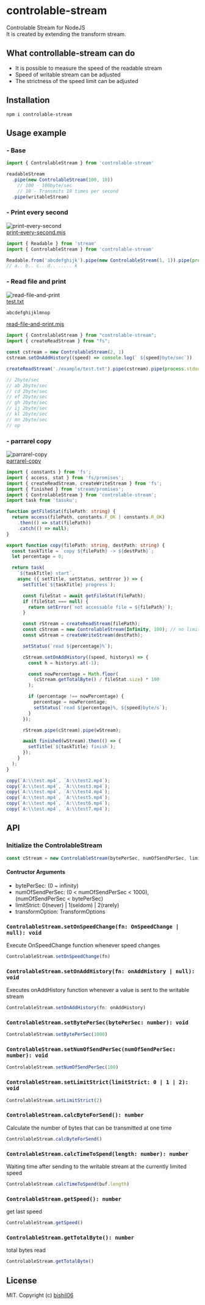 # controlable-stream

Controlable Stream for NodeJS  
It is created by extending the transform stream.

## What controllable-stream can do

- It is possible to measure the speed of the readable stream
- Speed of writable stream can be adjusted
- The strictness of the speed limit can be adjusted

## Installation

```shell
npm i controlable-stream
```

## Usage example

### - Base

```js
import { ControlableStream } from 'controlable-stream'

readableStream
  .pipe(new ControlableStream(100, 10)) 
    // 100 - 100byte/sec
    // 10 - Transmits 10 times per second
  .pipe(writableStream)
```

### - Print every second

![print-every-second](print-every-second.gif)  
[print-every-second.mjs](example/print-every-secend.mjs)

```js
import { Readable } from 'stream'
import { ControlableStream } from 'controlable-stream'

Readable.from('abcdefghijk').pipe(new ControlableStream(1, 1)).pipe(process.stdout)
// a.. b.. c.. d.. ..... k
```

### - Read file and print

![read-file-and-print](read-file-and-print.gif)  
[test.txt](example.test.txt)

```txt
abcdefghijklmnop
```

[read-file-and-print.mjs](example/read-file-and-print.mjs)

```js
import { ControlableStream } from "controlable-stream";
import { createReadStream } from "fs";

const cstream = new ControlableStream(2, 1)
cstream.setOnAddHistory((speed) => console.log(` ${speed}byte/sec`))

createReadStream('./example/test.txt').pipe(cstream).pipe(process.stdout)

// 2byte/sec
// ab 2byte/sec
// cd 2byte/sec
// ef 2byte/sec
// gh 2byte/sec
// ij 2byte/sec
// kl 2byte/sec
// mn 2byte/sec
// op
```

### - parrarel copy

![parrarel-copy](parrarel-copy.gif)  
[parrarel-copy](example/parrarel-copy.ts)

```ts
import { constants } from 'fs';
import { access, stat } from 'fs/promises';
import { createReadStream, createWriteStream } from 'fs';
import { finished } from 'stream/promises';
import { ControlableStream } from 'controlable-stream';
import task from 'tasuku';

function getFileStat(filePath: string) {
  return access(filePath, constants.F_OK | constants.R_OK)
    .then(() => stat(filePath))
    .catch(() => null);
}

export function copy(filePath: string, destPath: string) {
  const taskTitle = `copy ${filePath} -> ${destPath}`;
  let percentage = 0;

  return task(
    `${taskTitle} start`,
    async ({ setTitle, setStatus, setError }) => {
      setTitle(`${taskTitle} progress`);

      const fileStat = await getFileStat(filePath);
      if (fileStat === null) {
        return setError(`not accessable file = ${filePath}`);
      }

      const rStream = createReadStream(filePath);
      const cStream = new ControlableStream(Infinity, 100); // no limit
      const wStream = createWriteStream(destPath);

      setStatus(`read ${percentage}%`);

      cStream.setOnAddHistory((speed, historys) => {
        const h = historys.at(-1);

        const nowPercentage = Math.floor(
          (cStream.getTotalByte() / fileStat.size) * 100
        );

        if (percentage !== nowPercentage) {
          percentage = nowPercentage;
          setStatus(`read ${percentage}%, ${speed}byte/s`);
        }
      });

      rStream.pipe(cStream).pipe(wStream);

      await finished(wStream).then(() => {
        setTitle(`${taskTitle} finish`);
      });
    }
  );
}

copy(`A:\\test.mp4`, `A:\\test2.mp4`);
copy(`A:\\test.mp4`, `A:\\test3.mp4`);
copy(`A:\\test.mp4`, `A:\\test4.mp4`);
copy(`A:\\test.mp4`, `A:\\test5.mp4`);
copy(`A:\\test.mp4`, `A:\\test6.mp4`);
copy(`A:\\test.mp4`, `A:\\test7.mp4`);
```

## API

### Initialize the ControlableStream

```js
const cStream = new ControlableStream(bytePerSec, numOfSendPerSec, limitStrict, transformOption)`
```

#### Contructor Arguments

- bytePerSec: (0 ~ infinity)
- numOfSendPerSec: (0 < numOfSendPerSec < 1000), (numOfSendPerSec < bytePerSec)
- limitStrict: 0(never) | 1(seldom) | 2(rarely)
- transformOption: TransformOptions

### `ControlableStream.setOnSpeedChange(fn: OnSpeedChange | null): void`

Execute OnSpeedChange function whenever speed changes

```js
ControlableStream.setOnSpeedChange(fn)
```

### `ControlableStream.setOnAddHistory(fn: onAddHistory | null): void`

Executes onAddHistory function whenever a value is sent to the writable stream

```js
ControlableStream.setOnAddHistory(fn: onAddHistory)
```

### `ControlableStream.setBytePerSec(bytePerSec: number): void`

```js
ControlableStream.setBytePerSec(1000)
```

### `ControlableStream.setNumOfSendPerSec(numOfSendPerSec: number): void`

```js
ControlableStream.setNumOfSendPerSec(100)
```

### `ControlableStream.setLimitStrict(limitStrict: 0 | 1 | 2): void`

```js
ControlableStream.setLimitStrict(2)
```

### `ControlableStream.calcByteForSend(): number`

Calculate the number of bytes that can be transmitted at one time

```js
ControlableStream.calcByteForSend()
```

### `ControlableStream.calcTimeToSpend(length: number): number`

Waiting time after sending to the writable stream at the currently limited speed

```js
ControlableStream.calcTimeToSpend(buf.length)
```

### `ControlableStream.getSpeed(): number`

get last speed

```js
ControlableStream.getSpeed()
```

### `ControlableStream.getTotalByte(): number`

total bytes read

```js
ControlableStream.getTotalByte()
```

## License

MIT. Copyright (c) [bishil06](https://github.com/bishil06)